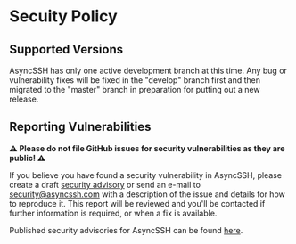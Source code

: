 # Secuity Policy

## Supported Versions

AsyncSSH has only one active development branch at this time. Any bug or
vulnerability fixes will be fixed in the "develop" branch first and then
migrated to the "master" branch in preparation for putting out a new release.

## Reporting Vulnerabilities

**⚠️ Please do not file GitHub issues for security vulnerabilities as they are
public! ⚠️**

If you believe you have found a security vulnerability in AsyncSSH, please
create a draft
[security advisory](https://github.com/ronf/asyncssh/security/advisories/new)
or send an e-mail to security@asyncssh.com with a description of the issue
and details for how to reproduce it. This report will be reviewed and you'll
be contacted if further information is required, or when a fix is available.

Published security advisories for AsyncSSH can be found
[here](https://github.com/ronf/asyncssh/security/advisories).

